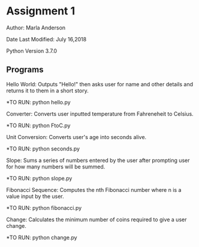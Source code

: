 # Assignment 1
Author: Marla Anderson

Date Last Modified: July 16,2018

Python Version 3.7.0

## Programs

Hello World: Outputs "Hello!" then asks user for name and other details and returns it to them in a short story.

*TO RUN: python hello.py

Converter: Converts user inputted temperature from Fahreneheit to Celsius.

*TO RUN: python FtoC.py

Unit Conversion: Converts user's age into seconds alive.

*TO RUN: python seconds.py

Slope: Sums a series of numbers entered by the user after prompting user for how many numbers will be summed.

*TO RUN: python slope.py

Fibonacci Sequence: Computes the nth Fibonacci number where n is a value input by the user.

*TO RUN: python fibonacci.py

Change: Calculates the minimum number of coins required to give a user change.

*TO RUN: python change.py
